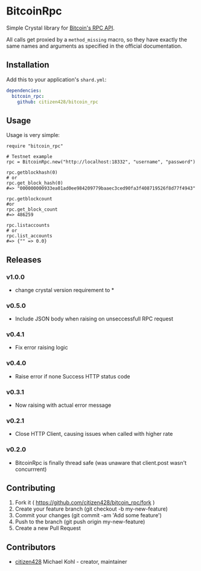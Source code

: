 # BitcoinRpc

Simple Crystal library for [Bitcoin's RPC API](https://en.bitcoin.it/wiki/Original_Bitcoin_client/API_calls_list).

All calls get proxied by a `method_missing` macro, so they have exactly the same names and arguments as specified in the official documentation.

## Installation

Add this to your application's `shard.yml`:

```yaml
dependencies:
  bitcoin_rpc:
    github: citizen428/bitcoin_rpc
```

## Usage

Usage is very simple:

```crystal
require "bitcoin_rpc"

# Testnet example
rpc = BitcoinRpc.new("http://localhost:18332", "username", "password")

rpc.getblockhash(0)
# or
rpc.get_block_hash(0)
#=> "000000000933ea01ad0ee984209779baaec3ced90fa3f408719526f8d77f4943"

rpc.getblockcount
#or 
rpc.get_block_count
#=> 486259

rpc.listaccounts
# or
rpc.list_accounts
#=> {"" => 0.0}
```

## Releases

### v1.0.0
- change crystal version requirement to *
### v0.5.0
- Include JSON body when raising on unseccessfull RPC request
### v0.4.1
- Fix error raising logic
### v0.4.0
- Raise error if none Success HTTP status code
### v0.3.1
- Now raising with actual error message
### v0.2.1
- Close HTTP Client, causing issues when called with higher rate
### v0.2.0
- BitcoinRpc is finally thread safe (was unaware that client.post wasn't concurrrent)

## Contributing

1. Fork it ( https://github.com/citizen428/bitcoin_rpc/fork )
2. Create your feature branch (git checkout -b my-new-feature)
3. Commit your changes (git commit -am 'Add some feature')
4. Push to the branch (git push origin my-new-feature)
5. Create a new Pull Request

## Contributors

- [citizen428](https://github.com/citizen428) Michael Kohl - creator, maintainer
